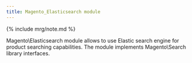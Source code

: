```yaml
---
title: Magento_Elasticsearch module
---
```


{% include mrg/note.md %}

Magento\Elasticsearch module allows to use Elastic search engine for product searching capabilities.
The module implements Magento\Search library interfaces.
